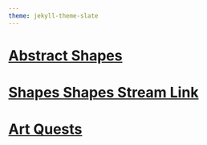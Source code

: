 ```yaml
---
theme: jekyll-theme-slate
---
```

# [Abstract Shapes](/shapes.html?useSliders=true)

# [Shapes Shapes Stream Link](/shapestream.html?shapeNumber=4&vertexNumber=5&shapeColor=teal)

# [Art Quests](/artquest.html)
